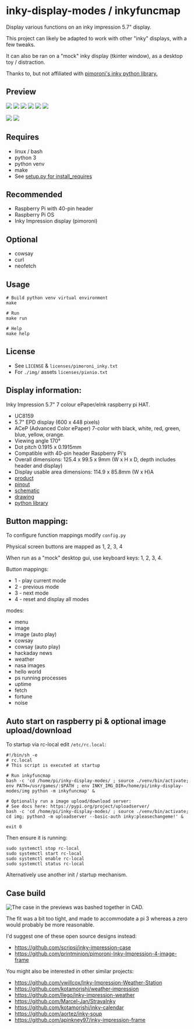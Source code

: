 # inky-display-modes / inkyfuncmap

Display various functions on an inky impression 5.7" display.

This project can likely be adapted to work with other "inky" displays, with a few tweaks.

It can also be ran on a "mock" inky display (tkinter window), as a desktop toy / distraction.

Thanks to, but not affiliated with [pimoroni's inky python library.](https://github.com/pimoroni/inky)

## Preview


![](./preview/preview1_small.jpeg)
![](./preview/preview1.gif)
![](./preview/preview3_small.jpeg)
![](./preview/preview3.gif)
![](./preview/preview2.gif)
![](./preview/preview2_small.jpeg)

![](./preview/HD/preview_HD_1.jpg)
![](./preview/HD/preview_HD_2.jpg)

## Requires

* linux / bash
* python 3
* python venv
* make
* See [setup.py for install_requires](./setup.py)

## Recommended

* Raspberry Pi with 40-pin header
* Raspberry Pi OS
* Inky Impression display (pimoroni)

## Optional

* cowsay
* curl
* neofetch

## Usage

```
# Build python venv virtual environment
make

# Run
make run

# Help
make help
```

## License

* See ``LICENSE`` & ``licenses/pimoroni_inky.txt``
* For ``./img/`` assets ``licenses/pixnio.txt``

## Display information:

Inky Impression 5.7" 7 colour ePaper/eInk raspberry pi HAT.

* UC8159
* 5.7" EPD display (600 x 448 pixels)
* ACeP (Advanced Color ePaper) 7-color with black, white, red, green, blue, yellow, orange.
* Viewing angle 170°
* Dot pitch 0.1915 x 0.1915mm
* Compatible with 40-pin header Raspberry Pi's
* Overall dimensions: 125.4 x 99.5 x 9mm (W x H x D, depth includes header and display)
* Display usable area dimensions: 114.9 x 85.8mm (W x H)A
* [product](https://shop.pimoroni.com/products/inky-impression-5-7?variant=32298701324371)
* [pinout](https://pinout.xyz/pinout/inky_impression)
* [schematic](https://cdn.shopify.com/s/files/1/0174/1800/files/inky_impression_5_7_schematic.pdf?v=1664454872)
* [drawing](https://cdn.shopify.com/s/files/1/0174/1800/files/inky-impression-5.7-drawing.png?v=1714386682)
* [python library](https://github.com/pimoroni/inky)

## Button mapping:

To configure function mappings modify ``config.py``

Physical screen buttons are mapped as 1, 2, 3, 4

When run as a "mock" desktop gui, use keyboard keys: 1, 2, 3, 4.

Button mappings:

* 1 - play current mode
* 2 - previous mode
* 3 - next mode
* 4 - reset and display all modes

modes:

* menu
* image
* image (auto play)
* cowsay
* cowsay (auto play)
* hackaday news
* weather
* nasa images
* hello world
* ps running processes
* uptime
* fetch
* fortune
* noise

## Auto start on raspberry pi & optional image upload/download

To startup via rc-local edit ``/etc/rc.local``:

```
#!/bin/sh -e
# rc.local
# This script is executed at startup

# Run inkyfuncmap
bash -c 'cd /home/pi/inky-display-modes/ ; source ./venv/bin/activate; env PATH=/usr/games/:$PATH ; env INKY_IMG_DIR=/home/pi/inky-display-modes/img python -m inkyfuncmap' &

# Optionally run a image upload/download server:
# See docs here: https://pypi.org/project/uploadserver/
bash -c 'cd /home/pi/inky-display-modes/ ; source ./venv/bin/activate; cd img; python3 -m uploadserver --basic-auth inky:pleasechangeme!' &

exit 0
```

Then ensure it is running:
```
sudo systemctl stop rc-local
sudo systemctl start rc-local
sudo systemctl enable rc-local
sudo systemctl status rc-local
```

Alternatively use another init / startup mechanism.


## Case build

![The case in the previews was bashed together in CAD.](./preview/cad.png)


The fit was a bit too tight, and made to accommodate a pi 3 whereas a zero would probably be more reasonable.

I'd suggest one of these open source designs instead:

* https://github.com/scripsi/inky-impression-case
* https://github.com/printminion/pimoroni-Inky-Impression-4-image-frame

You might also be interested in other similar projects:

* https://github.com/vwillcox/Inky-Impression-Weather-Station
* https://github.com/kotamorishi/weather-impression
* https://github.com/llego/inky-impression-weather
* https://github.com/Marcel-Jan/StravaInky
* https://github.com/kotamorishi/inky-calendar
* https://github.com/aortez/inky-soup
* https://github.com/apinkney97/inky-impression-frame







